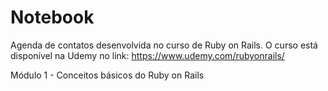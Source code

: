 # Notebook

Agenda de contatos desenvolvida no curso de Ruby on Rails.
O curso está disponível na Udemy no link:
https://www.udemy.com/rubyonrails/

Módulo 1 - Conceitos básicos do Ruby on Rails
